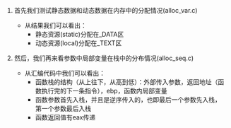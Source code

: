 
1. 首先我们测试静态数据和动态数据在内存中的分配情况(alloc_var.c)
    - 从结果我们可以看出：
        - 静态资源(static)分配在_DATA区
        - 动态资源(local)分配在_TEXT区

2. 然后，我们再来看参数中局部变量在栈中的分布情况(alloc_seq.c)
    - 从汇编代码中我们可以看出：
		- 函数栈的结构（从上往下，从高到低）：外部传入参数，返回地址（函数执行完的下一条指令），ebp，函数内局部变量
        - 函数参数首先入栈，并且是逆序传入的，也即最后一个参数先入栈，第一个参数最后入栈
		- 函数返回值有eax传递
